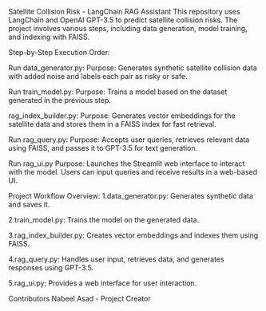 
Satellite Collision Risk - LangChain RAG Assistant
This repository uses LangChain and OpenAI GPT-3.5 to predict satellite collision risks. The project involves various steps, including data generation, model training, and indexing with FAISS.


Step-by-Step Execution Order:

Run data_generator.py:
Purpose: Generates synthetic satellite collision data with added noise and labels each pair as risky or safe.

Run train_model.py:
Purpose: Trains a model based on the dataset generated in the previous step.

rag_index_builder.py:
Purpose: Generates vector embeddings for the satellite data and stores them in a FAISS index for fast retrieval.

Run rag_query.py:
Purpose: Accepts user queries, retrieves relevant data using FAISS, and passes it to GPT-3.5 for text generation.

Run rag_ui.py
Purpose: Launches the Streamlit web interface to interact with the model. Users can input queries and receive results in a web-based UI.

Project Workflow Overview:
1.data_generator.py: Generates synthetic data and saves it.

2.train_model.py: Trains the model on the generated data.

3.rag_index_builder.py: Creates vector embeddings and indexes them using FAISS.

4.rag_query.py: Handles user input, retrieves data, and generates responses using GPT-3.5.

5.rag_ui.py: Provides a web interface for user interaction.

Contributors
Nabeel Asad - Project Creator


